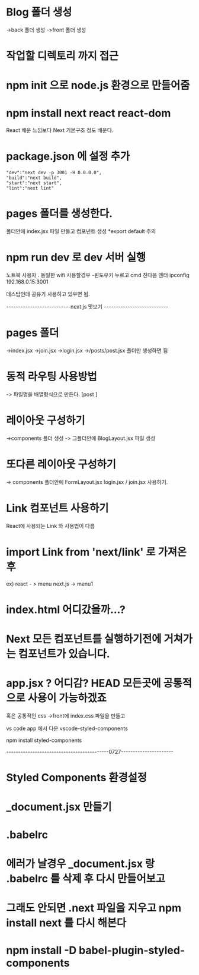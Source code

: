 # Blog 폴더 생성
  ->back 폴더 생성
  ->front 폴더 생성

# 작업할 디렉토리 까지 접근

#  npm init 으로 node.js 환경으로 만들어줌

# npm install next react react-dom

React 배운 느낌보다 
Next 기본구조 정도 배운다.

# package.json 에 설정 추가 
    "dev":"next dev -p 3001 -H 0.0.0.0",
    "build":"next build",
    "start":"next start",
    "lint":"next lint"

# pages 폴더를 생성한다.
폴더안에 index.jsx 파일 만들고 컴포넌트 생성
*export default 주의

# npm run dev 로 dev 서버 실행

노트북 사용자 . 동일한 wifi 사용할경우 
-윈도우키 누르고 cmd 친다음 엔터 ipconfig  192.168.0.15:3001

데스탑인데 공유기 사용하고 있우면 됨.

---------------------------next.js 맛보기 ---------------------------

# pages 폴더 
->index.jsx
->join.jsx
->login.jsx
->/posts/post.jsx 
폴더만 생성하면 됨

# 동적 라우팅 사용방법

-> 파일명을 배열형식으로 만든다. [post ]

# 레이아웃 구성하기 
->components 폴더 생성
-> 그폴더안에 BlogLayout.jsx 파일 생성

# 또다른 레이아웃 구성하기
-> components 폴더안에 FormLayout.jsx
  login.jsx / join.jsx 사용하기.

# Link 컴포넌트 사용하기
 React에 사용되는 Link 와 사용법이 다름

# import Link from 'next/link'  로 가져온후  
ex) react - > <Link to="/">menu</Link>
    next.js -> <Link href="/"><a>menu1</a><Link>

# index.html 어디갔을까...? 

# Next 모든 컴포넌트를 실행하기전에 거쳐가는 컴포넌트가 있습니다.

# app.jsx ? 어디감? HEAD 모든곳에 공통적으로 사용이 가능하겠죠
혹은 공통적인 css
->front에 index.css 파일을 만들고 

vs code app 에서 다운
vscode-styled-components 

npm install styled-components


-------------------------------------------0727----------------------

# Styled Components 환경설정
# _document.jsx 만들기
# .babelrc

# 에러가 날경우 _document.jsx 랑 .babelrc 를 삭제 후 다시 만들어보고
# 그래도 안되면 .next 파일을 지우고 npm install next 를 다시 해본다  

# npm install -D babel-plugin-styled-components